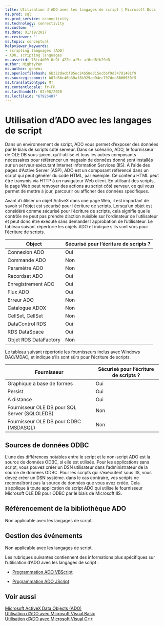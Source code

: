 ```yaml
---
title: Utilisation d’ADO avec les langages de script | Microsoft Docs
ms.prod: sql
ms.prod_service: connectivity
ms.technology: connectivity
ms.custom: ''
ms.date: 01/19/2017
ms.reviewer: ''
ms.topic: conceptual
helpviewer_keywords:
- scripting languages [ADO]
- ADO, scripting languages
ms.assetid: 76fc4d00-0c9f-422b-af5c-af6ed8fb29d8
author: MightyPen
ms.author: genemi
ms.openlocfilehash: 6b322dacbf85ec24b58e315ecbbf9d547d1481f9
ms.sourcegitcommit: b87d36c46b39af8b929ad94ec707dee8800950f5
ms.translationtype: MT
ms.contentlocale: fr-FR
ms.lasthandoff: 02/08/2020
ms.locfileid: "67926487"
---
```

# <a name="using-ado-with-scripting-languages"></a>Utilisation d’ADO avec les langages de script
Dans un environnement de script, ADO vous permet d’exposer des données par le biais de scripts côté serveur. Dans ce scénario, ADO, le fournisseur de OLE DB sous-jacent qu’il utilise et tous les autres composants nécessaires pour référencer un magasin de données donné sont installés sur un serveur exécutant Internet Information Services (IIS). À l’aide des pages d’Active Server (ASP), ADO est un composant référencé dans un script qui peut générer du code HTML, par exemple. Ce contenu HTML peut être transmis via HTTP à un navigateur Web client. En utilisant des scripts, la page Web peut renvoyer des actions au script côté serveur, ce qui vous permet de mettre à jour, parcourir ou afficher des données spécifiques.  
  
 Avant d’utiliser un objet ActiveX dans une page Web, il est important de savoir si l’objet est sécurisé pour l’écriture de scripts. Lorsqu’un objet est considéré comme sécurisé pour l’écriture de scripts, cela signifie que le contrôle ne peut pas prendre d’action nuisible sur l’ordinateur de l’utilisateur et peut donc être exécuté sans demander l’approbation de l’utilisateur. Le tableau suivant répertorie les objets ADO et indique s’ils sont sûrs pour l’écriture de scripts.  
  
|Object|Sécurisé pour l’écriture de scripts ?|  
|------------|-------------------------|  
|Connexion ADO|Oui|  
|Commande ADO|Non|  
|Paramètre ADO|Non|  
|Recordset ADO|Oui|  
|Enregistrement ADO|Oui|  
|Flux ADO|Oui|  
|Erreur ADO|Non|  
|Catalogue ADOX|Non|  
|CellSet, CellSet|Non|  
|DataControl RDS|Oui|  
|RDS DataSpace|Oui|  
|Objet RDS DataFactory|Non|  
  
 Le tableau suivant répertorie les fournisseurs inclus avec Windows DAC/MDAC, et indique s’ils sont sûrs pour l’écriture de scripts.  
  
|Fournisseur|Sécurisé pour l’écriture de scripts ?|  
|--------------|-------------------------|  
|Graphique à base de formes|Oui|  
|Persist|Oui|  
|À distance|Oui|  
|Fournisseur OLE DB pour SQL Server (SQLOLEDB)|Non|  
|Fournisseur OLE DB pour ODBC (MSDASQL)|Non|  
  
## <a name="odbc-data-sources"></a>Sources de données ODBC  
 L’une des différences notables entre le script et le non-script ADO est la source de données ODBC, si elle est utilisée. Pour les applications sans script, vous pouvez créer un DSN utilisateur dans l’administrateur de la source de données ODBC. Pour les scripts qui s’exécutent sous IIS, vous devez créer un DSN système. dans le cas contraire, vos scripts ne reconnaîtront pas la source de données que vous avez créée. Cela s’applique à toute application de script ADO qui utilise le fournisseur Microsoft OLE DB pour ODBC par le biais de Microsoft IIS.  
  
## <a name="referencing-the-ado-library"></a>Référencement de la bibliothèque ADO  
 Non applicable avec les langages de script.  
  
## <a name="handling-events"></a>Gestion des événements  
 Non applicable avec les langages de script.  
  
 Les rubriques suivantes contiennent des informations plus spécifiques sur l’utilisation d’ADO avec les langages de script :  
  
-   [Programmation ADO VBScript](../../../ado/guide/appendixes/vbscript-ado-programming.md)  
  
-   [Programmation ADO JScript](../../../ado/guide/appendixes/jscript-ado-programming.md)  
  
## <a name="see-also"></a>Voir aussi  
 [Microsoft ActiveX Data Objects (ADO)](../../../ado/microsoft-activex-data-objects-ado.md)   
 [Utilisation d’ADO avec Microsoft Visual Basic](../../../ado/guide/appendixes/using-ado-with-microsoft-visual-basic.md)   
 [Utilisation d’ADO avec Microsoft Visual C++](../../../ado/guide/appendixes/using-ado-with-microsoft-visual-c.md)   

